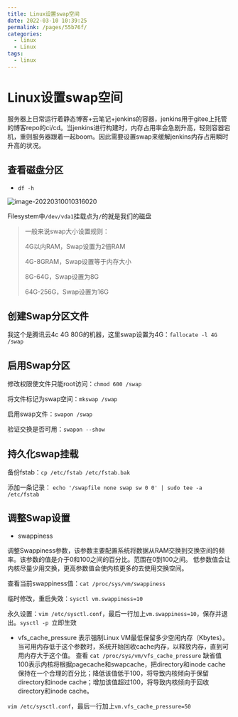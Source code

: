```yaml
---
title: Linux设置swap空间
date: 2022-03-10 10:39:25
permalink: /pages/55b76f/
categories: 
  - linux
  - Linux
tags: 
  - linux
---
```

# Linux设置swap空间

服务器上日常运行着静态博客+云笔记+jenkins的容器，jenkins用于gitee上托管的博客repo的ci/cd。当jenkins进行构建时，内存占用率会急剧升高，轻则容器宕机，重则服务器跟着一起boom。因此需要设置swap来缓解jenkins内存占用瞬时升高的状况。


## 查看磁盘分区

- `df -h`

![image-20220310010316020](http://storyxc.com/images/blog/image-20220310010316020.png)

Filesystem中`/dev/vda1`挂载点为`/`的就是我们的磁盘

> 一般来说swap大小设置规则：
>
> 4G以内RAM，Swap设置为2倍RAM
>
> 4G-8GRAM，Swap设置等于内存大小
>
> 8G-64G，Swap设置为8G
>
> 64G-256G，Swap设置为16G

## 创建Swap分区文件

我这个是腾讯云4c 4G 80G的机器，这里swap设置为4G：`fallocate -l 4G /swap`

## 启用Swap分区

修改权限使文件只能root访问：`chmod 600 /swap`

将文件标记为swap空间：`mkswap /swap`

启用swap文件：`swapon /swap`

验证交换是否可用：`swapon --show`

## 持久化swap挂载
备份fstab：`cp /etc/fstab /etc/fstab.bak`

添加一条记录： `echo '/swapfile none swap sw 0 0' | sudo tee -a /etc/fstab`

## 调整Swap设置
- swappiness

调整Swappiness参数，该参数主要配置系统将数据从RAM交换到交换空间的频率。该参数的值是介于0和100之间的百分比。范围在0到100之间。 低参数值会让内核尽量少用交换，更高参数值会使内核更多的去使用交换空间。

查看当前swappiness值：`cat /proc/sys/vm/swappiness`

临时修改，重启失效：`sysctl vm.swappiness=10`

永久设置：`vim /etc/sysctl.conf`，最后一行加上`vm.swappiness=10`，保存并退出。`sysctl -p `立即生效


- vfs_cache_pressure
表示强制Linux VM最低保留多少空闲内存（Kbytes）。当可用内存低于这个参数时，系统开始回收cache内存，以释放内存，直到可用内存大于这个值。
查看 `cat /proc/sys/vm/vfs_cache_pressure`
缺省值100表示内核将根据pagecache和swapcache，把directory和inode cache保持在一个合理的百分比；降低该值低于100，将导致内核倾向于保留directory和inode cache；增加该值超过100，将导致内核倾向于回收directory和inode cache。

`vim /etc/sysctl.conf`，最后一行加上`vm.vfs_cache_pressure=50`